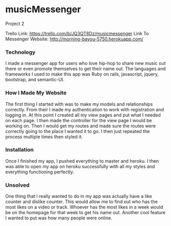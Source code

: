 # musicMessenger
Project 2

Trello Link: https://trello.com/b/JQ3QT8Dz/musicmessenger
Link To Messenger Website: http://morning-bayou-5750.herokuapp.com/

### Technology

I made a messenger app for users who love hip-hop to share new music out there or even promote themselves to get their name out. The languages and frameworks I used to make this app was Ruby on rails, javascript, jquery, bootstrap, and semantic-UI. 

### How I Made My Website

The first thing I started with was to make my models and relationships correctly. From their I made my authentication to work with registration and logging in. At this point I created all my view pages and put what I needed on each page. I then made the controller for the view page I would be working on. Then I would get my routes and made sure the routes were correctly going to the place I wanted it to go. I then just repeated the process multiple times then styled it.

### Installation

Once I finished my app, I pushed everything to master and heroku. I then was able to open my app on heroku successfully with all my styles and everything functioning perfectly.

### Unsolved

One thing that I really wanted to do in my app was actually have a like counter and dislike counter. This would allow me to find out who has the most likes on a video or track. Whoever has the most likes in a week would be on the homepage for that week to get his name out. Another cool feature I wanted to put was how many people were online.
